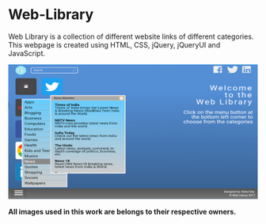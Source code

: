 # Web-Library

Web Library is a collection of different website links of different categories.
This webpage is created using HTML, CSS, jQuery, jQueryUI and JavaScript.

<img src="https://github.com/RDKonqueror/Web-Library/blob/master/screenshots/shot-2.jpg" width="688px" height="272px" alt="screenshot" />


<strong>All images used in this work are belongs to their respective owners.</strong>
